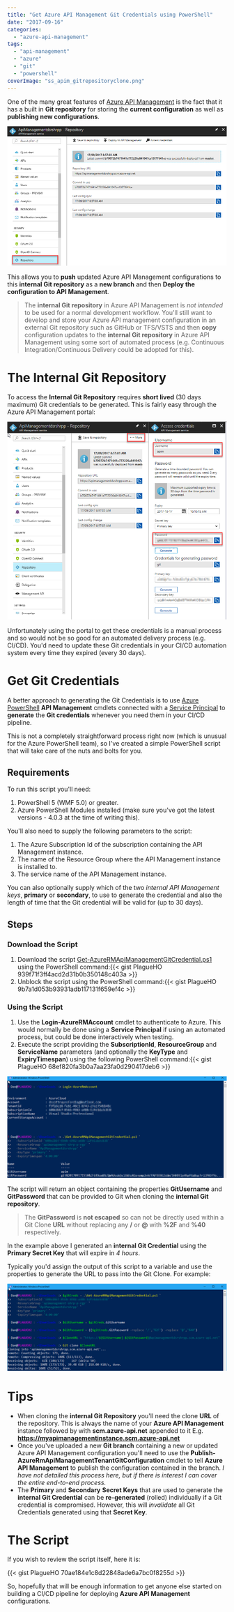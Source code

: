```yaml
---
title: "Get Azure API Management Git Credentials using PowerShell"
date: "2017-09-16"
categories:
  - "azure-api-management"
tags:
  - "api-management"
  - "azure"
  - "git"
  - "powershell"
coverImage: "ss_apim_gitrepositoryclone.png"
---
```


One of the many great features of [Azure API Management](https://azure.microsoft.com/en-us/services/api-management/) is the fact that it has a built in **Git repository** for storing the **current configuration** as well as **publishing new configurations**.

![ss_apim_gitrepository](/images/ss_apim_gitrepository.png)

This allows you to **push** updated Azure API Management configurations to this **internal Git repository** as a **new branch** and then **Deploy the configuration to API Management**.

> The **internal Git repository** in Azure API Management is _not intended_ to be used for a normal development workflow. You'll still want to develop and store your Azure API management configuration in an external Git repository such as GitHub or TFS/VSTS and then **copy** configuration updates to the **internal Git repository** in Azure API Management using some sort of automated process (e.g. Continuous Integration/Continuous Delivery could be adopted for this).

# The Internal Git Repository

To access the **Internal Git Repository** requires **short lived** (30 days maximum) Git credentials to be generated. This is fairly easy through the Azure API Management portal:

![ss_apim_gitrepositorygeneratecreds](/images/ss_apim_gitrepositorygeneratecreds.png)

Unfortunately using the portal to get these credentials is a manual process and so would not be so good for an automated delivery process (e.g. CI/CD). You'd need to update these Git credentials in your CI/CD automation system every time they expired (every 30 days).

# Get Git Credentials

A better approach to generating the Git Credentials is to use [Azure PowerShell](https://docs.microsoft.com/en-us/powershell/azure/install-azurerm-ps?view=azurermps-4.3.1) **API Management** cmdlets connected with a [Service Principal](https://docs.microsoft.com/en-us/azure/active-directory/develop/active-directory-application-objects) to **generate** the **Git credentials** whenever you need them in your CI/CD pipeline.

This is not a completely straightforward process right now (which is unusual for the Azure PowerShell team), so I've created a simple PowerShell script that will take care of the nuts and bolts for you.

## Requirements

To run this script you'll need:

1. PowerShell 5 (WMF 5.0) or greater.
2. Azure PowerShell Modules installed (make sure you've got the latest versions - 4.0.3 at the time of writing this).

You'll also need to supply the following parameters to the script:

1. The Azure Subscription Id of the subscription containing the API Management instance.
2. The name of the Resource Group where the API Management instance is installed to.
3. The service name of the API Management instance.

You can also optionally supply which of the two _internal API Management keys_, **primary** or **secondary**, to use to generate the credential and also the length of time that the Git credential will be valid for (up to 30 days).

## Steps

### Download the Script

1. Download the script [Get-AzureRMApiManagementGitCredential.ps1](70ae184e1c8d22848ade6a7bc0f8255d) using the PowerShell command:{{< gist PlagueHO 939f71f3ff4acd2d31b0b350148c403a >}}
2. Unblock the script using the PowerShell command:{{< gist PlagueHO 9b7a1d053b93931adb117131f659ef4c >}}

### Using the Script

1. Use the **Login-AzureRMAccount** cmdlet to authenticate to Azure. This would normally be done using a **Service Principal** if using an automated process, but could be done interactively when testing.
2. Execute the script providing the **SubscriptionId**, **ResourceGroup** and **ServiceName** parameters (and optionally the **KeyType** and **ExpiryTimespan**) using the following PowerShell command:{{< gist PlagueHO 68ef820fa3b0a7aa23fa0d290417deb6 >}}

![ss_apim_gitrepositoryinvoke](/images/ss_apim_gitrepositoryinvoke.png)

The script will return an object containing the properties **GitUsername** and **GitPassword** that can be provided to Git when cloning the **internal Git repository**.

> The **GitPassword** is **not escaped** so can not be directly used within a Git Clone **URL** without replacing any **/** or **@** with **%2F** and **%40** respectively.

In the example above I generated an **internal Git Credential** using the **Primary Secret Key** that will expire in _4 hours_.

Typically you'd assign the output of this script to a variable and use the properties to generate the URL to pass into the Git Clone. For example:

![ss_apim_gitrepositoryclone](/images/ss_apim_gitrepositoryclone.png)

# Tips

- When cloning the **internal Git Repository** you'll need the clone **URL** of the repository. This is always the name of your **Azure API Management** instance followed by with **scm.azure-api.net** appended to it E.g. **https://myapimanagementinstance.scm.azure-api.net**
- Once you've uploaded a new **Git branch** containing a new or updated Azure API Management configuration you'll need to use the **Publish-AzureRmApiManagementTenantGitConfiguration** cmdlet to tell **Azure API Management** to publish the configuration contained in the branch. _I have not detailed this process here, but if there is interest I can cover the entire end-to-end process._
- The **Primary** and **Secondary** **Secret Keys** that are used to generate the **internal Git Credential** can be **re-generated** (rolled) individually if a Git credential is compromised. However, this will _invalidate_ all Git Credentials generated using that **Secret Key**.

# The Script

If you wish to review the script itself, here it is:

{{< gist PlagueHO 70ae184e1c8d22848ade6a7bc0f8255d >}}

So, hopefully that will be enough information to get anyone else started on building a CI/CD pipeline for deploying **Azure API Management** configurations.


